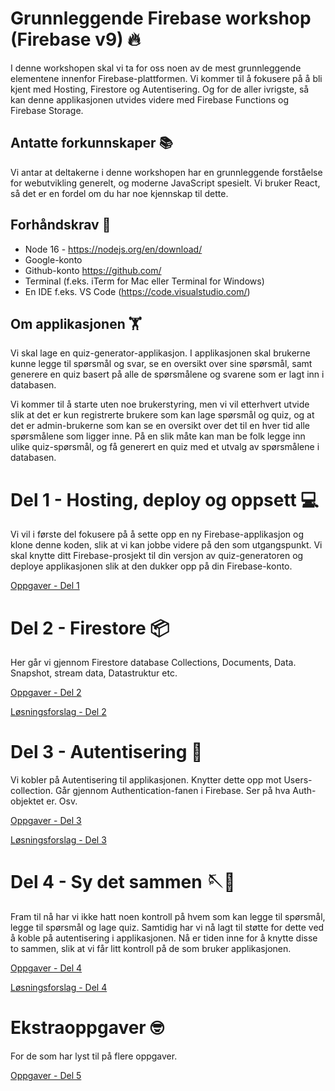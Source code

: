 # Grunnleggende Firebase workshop (Firebase v9) 🔥

I denne workshopen skal vi ta for oss noen av de mest grunnleggende elementene innenfor Firebase-plattformen. Vi kommer til å fokusere på å bli kjent med Hosting, Firestore og Autentisering. Og for de aller ivrigste, så kan denne applikasjonen utvides videre med Firebase Functions og Firebase Storage.

## Antatte forkunnskaper 📚

Vi antar at deltakerne i denne workshopen har en grunnleggende forståelse for webutvikling generelt, og moderne JavaScript spesielt. Vi bruker React, så det er en fordel om du har noe kjennskap til dette.

## Forhåndskrav 💾

- Node 16 - https://nodejs.org/en/download/
- Google-konto
- Github-konto https://github.com/
- Terminal (f.eks. iTerm for Mac eller Terminal for Windows)
- En IDE f.eks. VS Code (https://code.visualstudio.com/)

## Om applikasjonen 🏋️

Vi skal lage en quiz-generator-applikasjon. I applikasjonen skal brukerne kunne legge til spørsmål og svar, se en oversikt over sine spørsmål, samt generere en quiz basert på alle de spørsmålene og svarene som er lagt inn i databasen.

Vi kommer til å starte uten noe brukerstyring, men vi vil etterhvert utvide slik at det er kun registrerte brukere som kan lage spørsmål og quiz, og at det er admin-brukerne som kan se en oversikt over det til en hver tid alle spørsmålene som ligger inne. På en slik måte kan man be folk legge inn ulike quiz-spørsmål, og få generert en quiz med et utvalg av spørsmålene i databasen.

# Del 1 - Hosting, deploy og oppsett 💻

Vi vil i første del fokusere på å sette opp en ny Firebase-applikasjon og klone denne koden, slik at vi kan jobbe videre på den som utgangspunkt. Vi skal knytte ditt Firebase-prosjekt til din versjon av quiz-generatoren og deploye applikasjonen slik at den dukker opp på din Firebase-konto.

[Oppgaver - Del 1](/_Oppgaver_/Del%201%20-%20Hosting,%20deploy%20og%20oppsett/README.md)

# Del 2 - Firestore 📦

Her går vi gjennom Firestore database Collections, Documents, Data. Snapshot, stream data, Datastruktur etc.

[Oppgaver - Del 2](/_Oppgaver_/Del%202%20-%20Firestore/README.md)

[Løsningsforslag - Del 2](/_Løsningsforslag_/Del%202%20-%20Firestore/README.md)

# Del 3 - Autentisering 🔐

Vi kobler på Autentisering til applikasjonen. Knytter dette opp mot Users-collection. Går gjennom Authentication-fanen i Firebase. Ser på hva Auth-objektet er. Osv.

[Oppgaver - Del 3](/_Oppgaver_/Del%203%20-%20Autentisering/README.md)

[Løsningsforslag - Del 3](/_Løsningsforslag_/Del%203%20-%20Autentisering/README.md)

# Del 4 - Sy det sammen 🪡🧵

Fram til nå har vi ikke hatt noen kontroll på hvem som kan legge til spørsmål, legge til spørsmål og lage quiz. Samtidig har vi nå lagt til støtte for dette ved å koble på autentisering i applikasjonen. Nå er tiden inne for å knytte disse to sammen, slik at vi får litt kontroll på de som bruker applikasjonen.

[Oppgaver - Del 4](/_Oppgaver_/Del%204%20-%20Sy%20det%20sammen/README.md)

[Løsningsforslag - Del 4](/_Løsningsforslag_/Del%204%20-%20Sy%20det%20sammen/README.md)

# Ekstraoppgaver 🤓

For de som har lyst til på flere oppgaver.

[Oppgaver - Del 5](/_Oppgaver_/Ekstraoppgaver/README.md)
